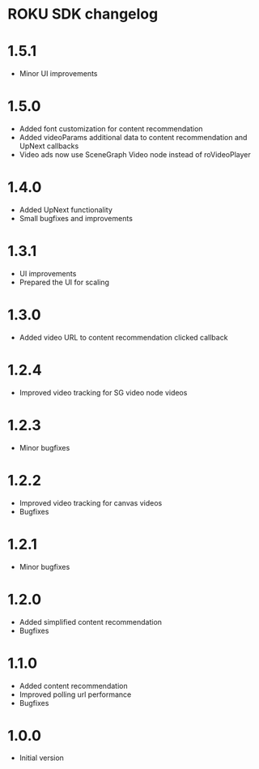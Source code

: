 # ROKU SDK changelog

# 1.5.1
- Minor UI improvements

# 1.5.0
- Added font customization for content recommendation
- Added videoParams additional data to content recommendation and UpNext callbacks
- Video ads now use SceneGraph Video node instead of roVideoPlayer

# 1.4.0
- Added UpNext functionality
- Small bugfixes and improvements

# 1.3.1
- UI improvements
- Prepared the UI for scaling

# 1.3.0
- Added video URL to content recommendation clicked callback

# 1.2.4
- Improved video tracking for SG video node videos

# 1.2.3
- Minor bugfixes

# 1.2.2
- Improved video tracking for canvas videos
- Bugfixes

# 1.2.1
- Minor bugfixes

# 1.2.0
- Added simplified content recommendation
- Bugfixes

# 1.1.0
- Added content recommendation
- Improved polling url performance
- Bugfixes

# 1.0.0
- Initial version
